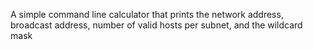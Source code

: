 A simple command line calculator that prints the network address, 
broadcast address, number of valid hosts per subnet, and the wildcard mask
